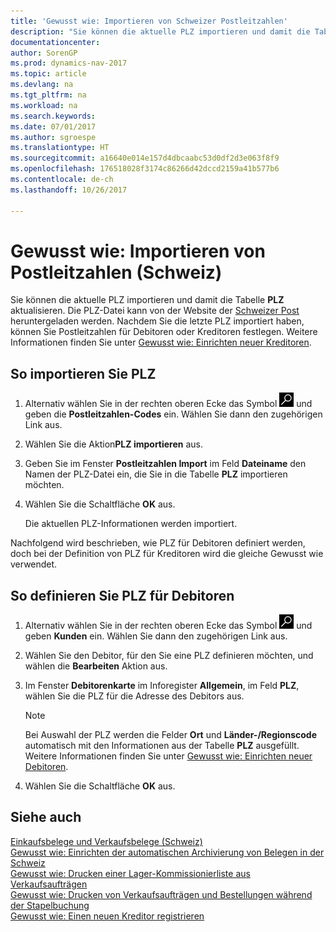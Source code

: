 ```yaml
---
title: 'Gewusst wie: Importieren von Schweizer Postleitzahlen'
description: "Sie können die aktuelle PLZ importieren und damit die Tabelle **PLZ** aktualisieren. Die PLZ-Datei kann von der Website der Schweizer Post heruntergeladen werden. Nachdem Sie den letzten PLZ-Code importiert haben, können Sie Postleitzahlen für Debitoren oder Kreditoren festlegen."
documentationcenter: 
author: SorenGP
ms.prod: dynamics-nav-2017
ms.topic: article
ms.devlang: na
ms.tgt_pltfrm: na
ms.workload: na
ms.search.keywords: 
ms.date: 07/01/2017
ms.author: sgroespe
ms.translationtype: HT
ms.sourcegitcommit: a16640e014e157d4dbcaabc53d0df2d3e063f8f9
ms.openlocfilehash: 176518028f3174c86266d42dccd2159a41b577b6
ms.contentlocale: de-ch
ms.lasthandoff: 10/26/2017

---
```

# <a name="how-to-import-swiss-post-codes"></a>Gewusst wie: Importieren von Postleitzahlen (Schweiz)
Sie können die aktuelle PLZ importieren und damit die Tabelle **PLZ** aktualisieren. Die PLZ-Datei kann von der Website der [Schweizer Post](http://go.microsoft.com/fwlink/?LinkId=150292) heruntergeladen werden. Nachdem Sie die letzte PLZ importiert haben, können Sie Postleitzahlen für Debitoren oder Kreditoren festlegen. Weitere Informationen finden Sie unter [Gewusst wie: Einrichten neuer Kreditoren](../../purchasing-how-register-new-vendors.md).  

## <a name="to-import-post-codes"></a>So importieren Sie PLZ  

1.  Alternativ wählen Sie in der rechten oberen Ecke das Symbol ![Nach Seite oder Bericht suchen](../../media/ui-search/search_small.png "Nach Seite oder Bericht suchen") und geben die **Postleitzahlen-Codes** ein. Wählen Sie dann den zugehörigen Link aus.  
2.  Wählen Sie die Aktion**PLZ importieren** aus.  
3.  Geben Sie im Fenster **Postleitzahlen Import** im Feld **Dateiname** den Namen der PLZ-Datei ein, die Sie in die Tabelle **PLZ** importieren möchten.  
4.  Wählen Sie die Schaltfläche **OK** aus.  

    Die aktuellen PLZ-Informationen werden importiert.  

Nachfolgend wird beschrieben, wie PLZ für Debitoren definiert werden, doch bei der Definition von PLZ für Kreditoren wird die gleiche Gewusst wie verwendet.  

## <a name="to-define-post-codes-for-customers"></a>So definieren Sie PLZ für Debitoren  

1.  Alternativ wählen Sie in der rechten oberen Ecke das Symbol ![Nach Seite oder Bericht suchen](../../media/ui-search/search_small.png "Nach Seite oder Bericht suchen") und geben **Kunden** ein. Wählen Sie dann den zugehörigen Link aus.  
2.  Wählen Sie den Debitor, für den Sie eine PLZ definieren möchten, und wählen die **Bearbeiten** Aktion aus.  
3.  Im Fenster **Debitorenkarte** im Inforegister **Allgemein**, im Feld **PLZ**, wählen Sie die PLZ für die Adresse des Debitors aus.  

    > [!NOTE]  
    >  Bei Auswahl der PLZ werden die Felder **Ort** und **Länder-/Regionscode** automatisch mit den Informationen aus der Tabelle **PLZ** ausgefüllt. Weitere Informationen finden Sie unter [Gewusst wie: Einrichten neuer Debitoren](../../sales-how-register-new-customers.md).  

4.  Wählen Sie die Schaltfläche **OK** aus.  

## <a name="see-also"></a>Siehe auch   
 [Einkaufsbelege und Verkaufsbelege (Schweiz)](swiss-purchase-documents-and-sales-documents.md)   
 [Gewusst wie: Einrichten der automatischen Archivierung von Belegen in der Schweiz](how-to-set-up-automatic-archiving-of-documents-in-switzerland.md)   
 [Gewusst wie: Drucken einer Lager-Kommissionierliste aus Verkaufsaufträgen](how-to-print-an-inventory-picking-list-from-a-sales-order.md)   
 [Gewusst wie: Drucken von Verkaufsaufträgen und Bestellungen während der Stapelbuchung](how-to-print-sales-and-purchase-orders-during-batch-posting.md)   
 [Gewusst wie: Einen neuen Kreditor registrieren](../../purchasing-how-register-new-vendors.md)  

